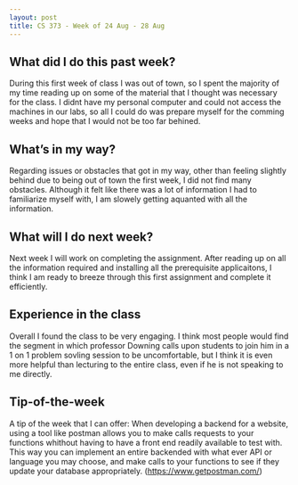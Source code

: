 ```yaml
---
layout: post
title: CS 373 - Week of 24 Aug - 28 Aug
---
```

## What did I do this past week?
During this first week of class I was out of town, so I spent the majority of my time reading up on some of the material that I thought was necessary for the class. I didnt have my personal computer and could not access the machines in our labs, so all I could do was prepare myself for the comming weeks and hope that I would not be too far behined.

## What’s in my way?
Regarding issues or obstacles that got in my way, other than feeling slightly behind due to being out of town the first week, I did not find many obstacles. Although it felt like there was a lot of information I had to familiarize myself with, I am slowely getting aquanted with all the information.

## What will I do next week?
Next week I will work on completing the assignment. After reading up on all the information required and installing all the prerequisite applicaitons, I think I am ready to breeze through this first assignment and complete it efficiently.

## Experience in the class
Overall I found the class to be very engaging. I think most people would find the segment in which professor Downing calls upon students to join him in a 1 on 1 problem sovling session to be uncomfortable, but I think it is even more helpful than lecturing to the entire class, even if he is not speaking to me directly.

## Tip-of-the-week
A tip of the week that I can offer: When developing a backend for a website, using a tool like postman allows you to make calls requests to your functions whithout having to have a front end readily available to test with. This way you can implement an entire backended with what ever API or language you may choose, and make calls to your functions to see if they update your database appropriately. (https://www.getpostman.com/)


